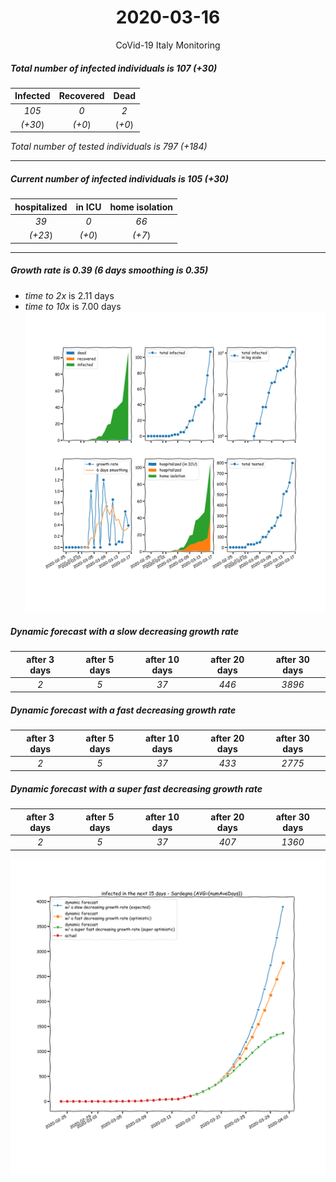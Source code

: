 <div align='center'>

# 2020-03-16
CoVid-19 Italy Monitoring
</div>

##### Total number of infected individuals is 107 (+30)
Infected | Recovered | Dead
:---: | :---: | :---:
*105* | *0* | *2*
*(+30*) | *(+0*) | (*+0*)

*Total number of tested individuals is 797 (+184)*
***
##### Current number of infected individuals is 105 (+30)
hospitalized | in ICU | home isolation
:---: | :---: | :---:
*39* |*0* |*66*
*(+23*) |*(+0*) |*(+7*)
***
##### Growth rate is 0.39 (6 days smoothing is 0.35)
- *time to 2x* is 2.11 days
- *time to 10x* is 7.00 days
![stats][stats]

##### Dynamic forecast with a slow decreasing growth rate
after 3 days | after 5 days | after 10 days | after 20 days | after 30 days
:---: | :---: | :---: | :---: | :---:
*2* |*5* |*37* |*446* |*3896*
##### Dynamic forecast with a fast decreasing growth rate
after 3 days | after 5 days | after 10 days | after 20 days | after 30 days
:---: | :---: | :---: | :---: | :---:
*2* |*5* |*37* |*433* |*2775*
##### Dynamic forecast with a super fast decreasing growth rate
after 3 days | after 5 days | after 10 days | after 20 days | after 30 days
:---: | :---: | :---: | :---: | :---:
*2* |*5* |*37* |*407* |*1360*


![dynamic_forecast][dynamic_forecast]

[stats]: stats_Sardegna.png
[dynamic_forecast]: dynamic_forecast_Sardegna.png
